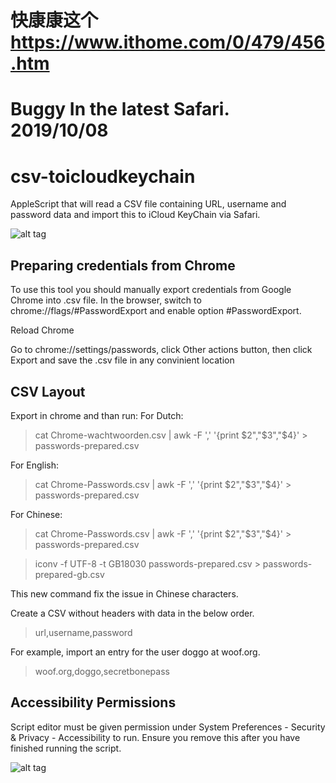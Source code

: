# 快康康这个 https://www.ithome.com/0/479/456.htm

# Buggy In the latest Safari. 2019/10/08

# csv-toicloudkeychain
AppleScript that will read a CSV file containing URL, username and password data and import this to iCloud KeyChain via Safari.


![alt tag](demo.gif)

## Preparing credentials from Chrome
To use this tool you should manually export credentials from Google Chrome into .csv file. In the browser, switch to chrome://flags/#PasswordExport and enable option #PasswordExport.

Reload Chrome

Go to chrome://settings/passwords, click Other actions button, then click Export and save the .csv file in any convinient location

## CSV Layout
Export in chrome and than run:
For Dutch:

>cat Chrome-wachtwoorden.csv | awk -F ',' '{print $2","$3","$4}' > passwords-prepared.csv

For English:

>cat Chrome-Passwords.csv | awk -F ',' '{print $2","$3","$4}' > passwords-prepared.csv

For Chinese:
>cat Chrome-Passwords.csv | awk -F ',' '{print $2","$3","$4}' > passwords-prepared.csv

>iconv -f UTF-8 -t GB18030 passwords-prepared.csv > passwords-prepared-gb.csv

This new command fix the issue in Chinese characters.

Create a CSV without headers with data in the below order.
>url,username,password

For example, import an entry for the user doggo at woof.org.
>woof.org,doggo,secretbonepass

## Accessibility Permissions
Script editor must be given permission under System Preferences - Security & Privacy - Accessibility to run. Ensure you remove this after you have finished running the script.

![alt tag](scripteditor-permissions.png)

